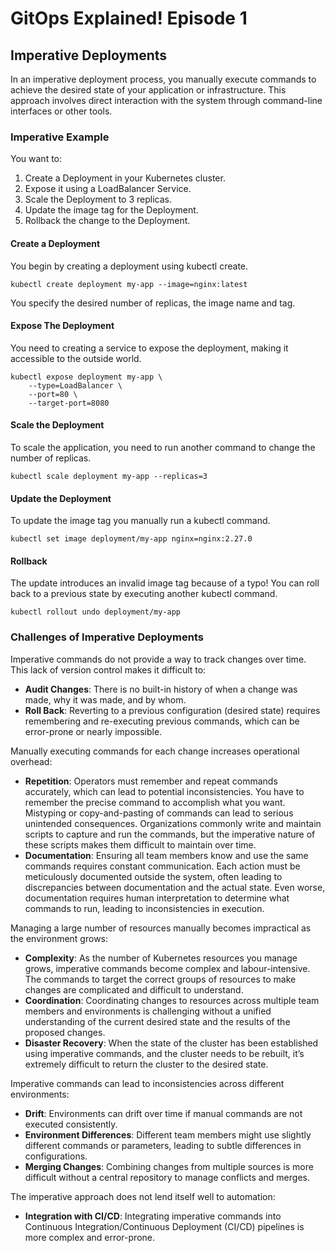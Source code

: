 # GitOps Explained! Episode 1
## Imperative Deployments

In an imperative deployment process, you manually execute commands to achieve the desired state of your application or infrastructure. This approach involves direct interaction with the system through command-line interfaces or other tools.

### Imperative Example
You want to:
1. Create a Deployment in your Kubernetes cluster.
1. Expose it using a LoadBalancer Service.
1. Scale the Deployment to 3 replicas.
1. Update the image tag for the Deployment.
1. Rollback the change to the Deployment.

#### Create a Deployment
You begin by creating a deployment using kubectl create.

```
kubectl create deployment my-app --image=nginx:latest
```

You specify the desired number of replicas, the image name and tag. 

#### Expose The Deployment
You need to creating a service to expose the deployment, making it accessible to the outside world.

```
kubectl expose deployment my-app \
    --type=LoadBalancer \
    --port=80 \
    --target-port=8080
```

#### Scale the Deployment
To scale the application, you need to run another command to change the number of replicas.

```
kubectl scale deployment my-app --replicas=3
```

#### Update the Deployment
To update the image tag you manually run a kubectl command.

```
kubectl set image deployment/my-app nginx=nginx:2.27.0
```

#### Rollback
The update introduces an invalid image tag because of a typo! You can roll back to a previous state by executing another kubectl command.

```
kubectl rollout undo deployment/my-app
```

### Challenges of Imperative Deployments
Imperative commands do not provide a way to track changes over time. This lack of version control makes it difficult to:
- **Audit Changes**: There is no built-in history of when a change was made, why it was made, and by whom.
- **Roll Back**: Reverting to a previous configuration (desired state) requires remembering and re-executing previous commands, which can be error-prone or nearly impossible.

Manually executing commands for each change increases operational overhead:
- **Repetition**: Operators must remember and repeat commands accurately, which can lead to potential inconsistencies. You have to remember the precise command to accomplish what you want. Mistyping or copy-and-pasting of commands can lead to serious unintended consequences. Organizations commonly write and maintain scripts to capture and run the commands, but the imperative nature of these scripts makes them difficult to maintain over time.
- **Documentation**: Ensuring all team members know and use the same commands requires constant communication. Each action must be meticulously documented outside the system, often leading to discrepancies between documentation and the actual state. Even worse, documentation requires human interpretation to determine what commands to run, leading to inconsistencies in execution. 

Managing a large number of resources manually becomes impractical as the environment grows:
- **Complexity**: As the number of Kubernetes resources you manage grows, imperative commands become complex and labour-intensive. The commands to target the correct groups of resources to make changes are complicated and difficult to understand. 
- **Coordination**: Coordinating changes to resources across multiple team members and environments is challenging without a unified understanding of the current desired state and the results of the proposed changes.
- **Disaster Recovery**: When the state of the cluster has been established using imperative commands, and the cluster needs to be rebuilt, it’s extremely difficult to return the cluster to the desired state.

Imperative commands can lead to inconsistencies across different environments:
- **Drift**: Environments can drift over time if manual commands are not executed consistently.
- **Environment Differences**: Different team members might use slightly different commands or parameters, leading to subtle differences in configurations.
- **Merging Changes**: Combining changes from multiple sources is more difficult without a central repository to manage conflicts and merges.

The imperative approach does not lend itself well to automation:
- **Integration with CI/CD**: Integrating imperative commands into Continuous Integration/Continuous Deployment (CI/CD) pipelines is more complex and error-prone.